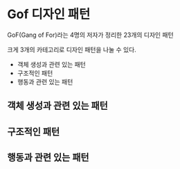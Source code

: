 # Gof 디자인 패턴

GoF(Gang of For)라는 4명의 저자가 정리한 23개의 디자인 패턴

크게 3개의 카테고리로 디자인 패턴을 나눌 수 있다.
- 객체 생성과 관련 있는 패턴
- 구조적인 패턴
- 행동과 관련 있는 패턴

## 객체 생성과 관련 있는 패턴

## 구조적인 패턴

## 행동과 관련 있는 패턴